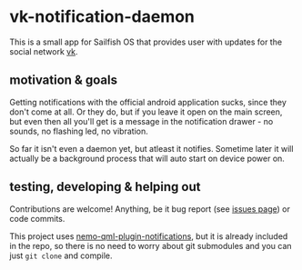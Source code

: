 # vk-notification-daemon

This is a small app for Sailfish OS that provides user with updates for the social network [vk](http://vk.com).

## motivation & goals

Getting notifications with the official android application sucks, since they don't come at all. Or they do, but if you leave it open on the main screen, but even then all you'll get is a message in the notification drawer - no sounds, no flashing led, no vibration.

So far it isn't even a daemon yet, but atleast it notifies. Sometime later it will actually be a background process that will auto start on device power on.

## testing, developing & helping out

Contributions are welcome! Anything, be it bug report (see [issues page](https://github.com/ruslashev/vk-notification-daemon/issues)) or code commits.

This project uses [nemo-qml-plugin-notifications](https://github.com/nemomobile/nemo-qml-plugin-notifications), but it is already included in the repo, so there is no need to worry about git submodules and you can just `git clone` and compile.

